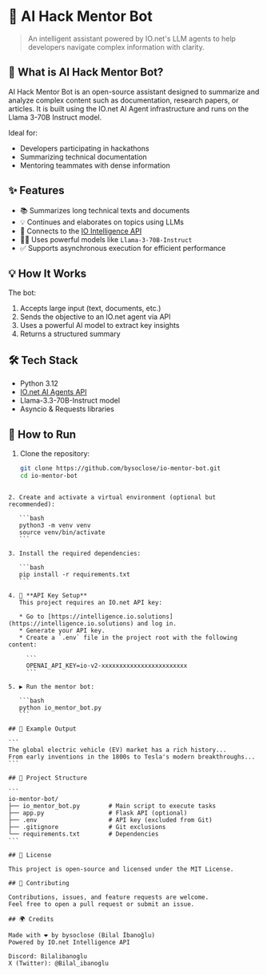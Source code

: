 # 🧠 AI Hack Mentor Bot

> An intelligent assistant powered by IO.net's LLM agents to help developers navigate complex information with clarity.

## 🚀 What is AI Hack Mentor Bot?

AI Hack Mentor Bot is an open-source assistant designed to summarize and analyze complex content such as documentation, research papers, or articles. It is built using the IO.net AI Agent infrastructure and runs on the Llama 3-70B Instruct model.

Ideal for:
- Developers participating in hackathons  
- Summarizing technical documentation  
- Mentoring teammates with dense information  

## ✨ Features

- 📚 Summarizes long technical texts and documents  
- 💡 Continues and elaborates on topics using LLMs  
- 🔗 Connects to the [IO Intelligence API](https://intelligence.io.solutions/)  
- 🧑‍💻 Uses powerful models like `Llama-3-70B-Instruct`  
- ✅ Supports asynchronous execution for efficient performance  

## 💡 How It Works

The bot:
1. Accepts large input (text, documents, etc.)  
2. Sends the objective to an IO.net agent via API  
3. Uses a powerful AI model to extract key insights  
4. Returns a structured summary  

## 🛠️ Tech Stack

- Python 3.12  
- [IO.net AI Agents API](https://ai.io.net/ai/agents)  
- Llama-3.3-70B-Instruct model  
- Asyncio & Requests libraries  

## 🔧 How to Run

1. Clone the repository:

   ```bash
   git clone https://github.com/bysoclose/io-mentor-bot.git
   cd io-mentor-bot
````

2. Create and activate a virtual environment (optional but recommended):

   ```bash
   python3 -m venv venv
   source venv/bin/activate
   ```

3. Install the required dependencies:

   ```bash
   pip install -r requirements.txt
   ```

4. 🔐 **API Key Setup**
   This project requires an IO.net API key:

   * Go to [https://intelligence.io.solutions](https://intelligence.io.solutions) and log in.
   * Generate your API key.
   * Create a `.env` file in the project root with the following content:

     ```
     OPENAI_API_KEY=io-v2-xxxxxxxxxxxxxxxxxxxxxxxx
     ```

5. ▶️ Run the mentor bot:

   ```bash
   python io_mentor_bot.py
   ```

## 📄 Example Output

```
The global electric vehicle (EV) market has a rich history...  
From early inventions in the 1800s to Tesla's modern breakthroughs...
```

## 📁 Project Structure

```
io-mentor-bot/
├── io_mentor_bot.py        # Main script to execute tasks
├── app.py                  # Flask API (optional)
├── .env                    # API key (excluded from Git)
├── .gitignore              # Git exclusions
└── requirements.txt        # Dependencies
```

## 🪪 License

This project is open-source and licensed under the MIT License.

## 🤝 Contributing

Contributions, issues, and feature requests are welcome.
Feel free to open a pull request or submit an issue.

## 🌍 Credits

Made with ❤️ by bysoclose (Bilal İbanoğlu)
Powered by IO.net Intelligence API

Discord: Bilalibanoglu
X (Twitter): @Bilal_ibanoglu

